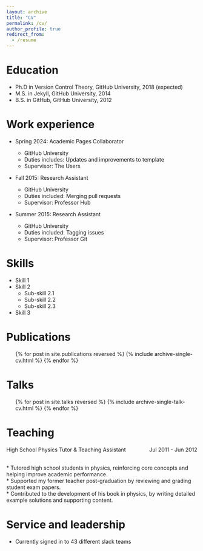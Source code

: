 ```yaml
---
layout: archive
title: "CV"
permalink: /cv/
author_profile: true
redirect_from:
  - /resume
---
```


Education
======
* Ph.D in Version Control Theory, GitHub University, 2018 (expected)
* M.S. in Jekyll, GitHub University, 2014
* B.S. in GitHub, GitHub University, 2012

Work experience
======
* Spring 2024: Academic Pages Collaborator
  * GitHub University
  * Duties includes: Updates and improvements to template
  * Supervisor: The Users

* Fall 2015: Research Assistant
  * GitHub University
  * Duties included: Merging pull requests
  * Supervisor: Professor Hub

* Summer 2015: Research Assistant
  * GitHub University
  * Duties included: Tagging issues
  * Supervisor: Professor Git
  
Skills
======
* Skill 1
* Skill 2
  * Sub-skill 2.1
  * Sub-skill 2.2
  * Sub-skill 2.3
* Skill 3

Publications
======
  <ul>{% for post in site.publications reversed %}
    {% include archive-single-cv.html %}
  {% endfor %}</ul>
  
Talks
======
  <ul>{% for post in site.talks reversed %}
    {% include archive-single-talk-cv.html  %}
  {% endfor %}</ul>
  
Teaching
====== 
  <!--
  <ul>{% for post in site.teaching reversed %}
    {% include archive-single-cv.html %}
  {% endfor %}</ul>
  -->

<div style="display: flex; justify-content: space-between;">
  <span>High School Physics Tutor & Teaching Assistant</span>
  <span>Jul 2011 - Jun 2012</span>
</div>

<p>
<br>* Tutored high school students in physics, reinforcing core concepts and helping improve academic performance.
<br>* Supported my former teacher post-graduation by reviewing and grading student exam papers.
<br>* Contributed to the development of his book in physics, by writing detailed example solutions and supporting content.
</p>

Service and leadership
======
* Currently signed in to 43 different slack teams
